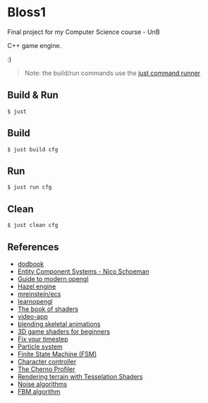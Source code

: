 # Bloss1

Final project for my Computer Science course - UnB

C++ game engine.

:)

> Note: the build/run commands use the [just command runner](https://github.com/casey/just)

## Build & Run

```
$ just
```

## Build

```
$ just build cfg
```

## Run

```
$ just run cfg
```

## Clean

```
$ just clean cfg
```

## References

- [dodbook](https://www.dataorienteddesign.com/dodbook/dodmain.html)
- [Entity Component Systems - Nico Schoeman](https://www.youtube.com/watch?v=XrRPGfQ4ru0)
- [Guide to modern opengl](https://github.com/fendevel/Guide-to-Modern-OpenGL-Functions)
- [Hazel engine](https://github.com/TheCherno/Hazel)
- [mreinstein/ecs](https://github.com/mreinstein/ecs)
- [learnopengl](https://learnopengl.com)
- [The book of shaders](https://thebookofshaders.com)
- [video-app](https://github.com/bmewj/video-app)
- [blending skeletal animations](https://stackoverflow.com/questions/69860756/how-do-i-correctly-blend-between-skeletal-animations-in-opengl-from-a-walk-anima)
- [3D game shaders for beginners](https://github.com/lettier/3d-game-shaders-for-beginners)
- [Fix your timestep](https://gafferongames.com/post/fix_your_timestep/)
- [Particle system](https://github.com/TheCherno/OneHourParticleSystem)
- [Finite State Machine (FSM)](https://gameprogrammingpatterns.com/state.html)
- [Character controller](https://www.youtube.com/watch?v=EkPfhzIbp2g&t=470s)
- [The Cherno Profiler](https://www.youtube.com/watch?v=qiD39bB7DvA)
- [Rendering terrain with Tesselation Shaders](https://learnopengl.com/Guest-Articles/2021/Tessellation/Tessellation)
- [Noise algorithms](https://github.com/stegu/webgl-noise)
- [FBM algorithm](https://thebookofshaders.com/13/)
